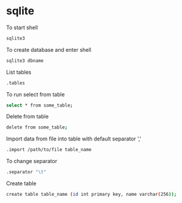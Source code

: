 # sqlite

To start shell
```bash
sqlite3
```

To create database and enter shell
```bash
sqlite3 dbname
```

List tables
```bash
.tables
```

To run select from table
```bash
select * from some_table;
```

Delete from table
```bash
delete from some_table;
```

Import data from file into table with default separator ','
```bash
.import /path/to/file table_name
```

To change separator
```bash
.separator "\t"
```

Create table
```bash
create table table_name (id int primary key, name varchar(256));
```
